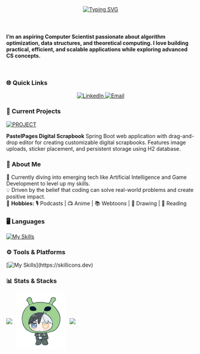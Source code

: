 
<head>
  <meta name="google-site-verification" content="l50Ld6b6I62IgntsSoqWSoLY-4Ywhf37ak-KfF95uTA" />
</head>
<header style="text-align: center;">
  <a href="https://git.io/typing-svg"><img src="https://readme-typing-svg.demolab.com?font=Fira+Code&size=35&pause=1000&color=C7F7C2&width=500&lines=H+E+L+L+O+!+" alt="Typing SVG" /></a>
</header>


  <p><strong>
    I’m an aspiring Computer Scientist passionate about algorithm optimization, data structures, and theoretical computing.  
    I love building practical, efficient, and scalable applications while exploring advanced CS concepts.
  </strong></p>

<br>

<h3>🌐 Quick Links</h3>
<p align="center">
  <a href="www.linkedin.com/in/imalsha-sandali" target="_blank">
    <img src="https://img.shields.io/badge/LinkedIn-CAE8BD?style=for-the-badge&logo=linkedin&logoColor=white" alt="LinkedIn" />
  </a>
  <a href="mailto:ishisnaynathara@gmail.com">
    <img src="https://img.shields.io/badge/Email-D0E8C5?style=for-the-badge&logo=gmail&logoColor=white" alt="Email" />
  </a>
</p>

<h3>🚀 Current Projects</h3>
<a href="https://github.com/sandali45/PastelPages" target="_blank">
  <img src="https://img.shields.io/badge/%20Project-c8e1cc?style=for-the-badge&logo=github&logoColor=white" alt="PROJECT"/>
</a>

<p>
  <strong>PastelPages Digital Scrapbook</strong>
Spring Boot web application with drag-and-drop editor for creating customizable digital scrapbooks. Features image uploads, sticker placement, and persistent storage using H2 database.
</p>


<h3>🙋 About Me</h3>
🌱 Currently diving into emerging tech like Artificial Intelligence and Game Development to level up my skills.  
<br>
💡 Driven by the belief that coding can solve real-world problems and create positive impact.
<br>
💚 <strong>Hobbies:</strong> 🎙️ Podcasts | 📺 Anime | 📚 Webtoons | 🎨 Drawing | 📖 Reading

<h3>🖥 Languages </h3>
 
 [![My Skills](https://skillicons.dev/icons?i=html,css,js,php,bootstrap,c,dart,java,mysql,py,dotnet)](https://skillicons.dev)
    
<h3> ⚙ Tools & Platforms </h3>

[![My Skills](https://skillicons.dev/icons?i=vscode,visualstudio,pycharm,postman,notion,flutter,blender,)](https://skillicons.dev)

<h3>📊 Stats & Stacks</h3> 

<div style="display: flex; align-items: center; gap: 10px;">
  <img src="https://github-profile-summary-cards.vercel.app/api/cards/stats?username=sandali45&theme=github_dark" />
  <img src="chib.jpg" style="height: 150px;" />
  <img src="https://github-profile-summary-cards.vercel.app/api/cards/repos-per-language?username=sandali45&theme=github_dark" />
</div>



















